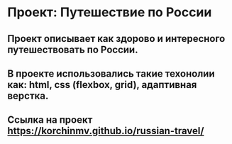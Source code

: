 # Проект: Путешествие по России

## Проект описывает как здорово и интересного путешествовать по России.

## В проекте использовались такие техонолии как: html, css (flexbox, grid), адаптивная верстка.

## Ссылка на проект https://korchinmv.github.io/russian-travel/
